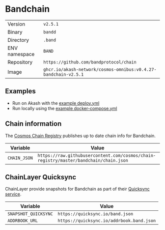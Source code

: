# Bandchain

| | |
|---|---|
|Version|`v2.5.1`|
|Binary|`bandd`|
|Directory|`.band`|
|ENV namespace|`BAND`|
|Repository|`https://github.com/bandprotocol/chain`|
|Image|`ghcr.io/akash-network/cosmos-omnibus:v0.4.27-bandchain-v2.5.1`|

## Examples

- Run on Akash with the [example deploy.yml](./deploy.yml)
- Run locally using the [example docker-compose.yml](./docker-compose.yml)

## Chain information

The [Cosmos Chain Registry](https://github.com/cosmos/chain-registry) publishes up to date chain info for Bandchain.

|Variable|Value|
|---|---|
|`CHAIN_JSON`|`https://raw.githubusercontent.com/cosmos/chain-registry/master/bandchain/chain.json`|

## ChainLayer Quicksync

ChainLayer provide snapshots for Bandchain as part of their [Quicksync service](https://quicksync.io/networks/band.html).

|Variable|Value|
|---|---|
|`SNAPSHOT_QUICKSYNC`|`https://quicksync.io/band.json`|
|`ADDRBOOK_URL`|`https://quicksync.io/addrbook.band.json`|
